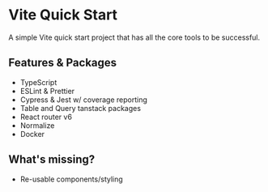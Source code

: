 # Vite Quick Start

A simple Vite quick start project that has all the core tools to be successful.

## Features & Packages

- TypeScript
- ESLint & Prettier
- Cypress & Jest w/ coverage reporting
- Table and Query tanstack packages
- React router v6
- Normalize
- Docker

## What's missing?

- Re-usable components/styling

<!-- docker build --tag vite-quick-start . -->
<!-- docker run -it -p 3000:3000 vite-quick-start -->
